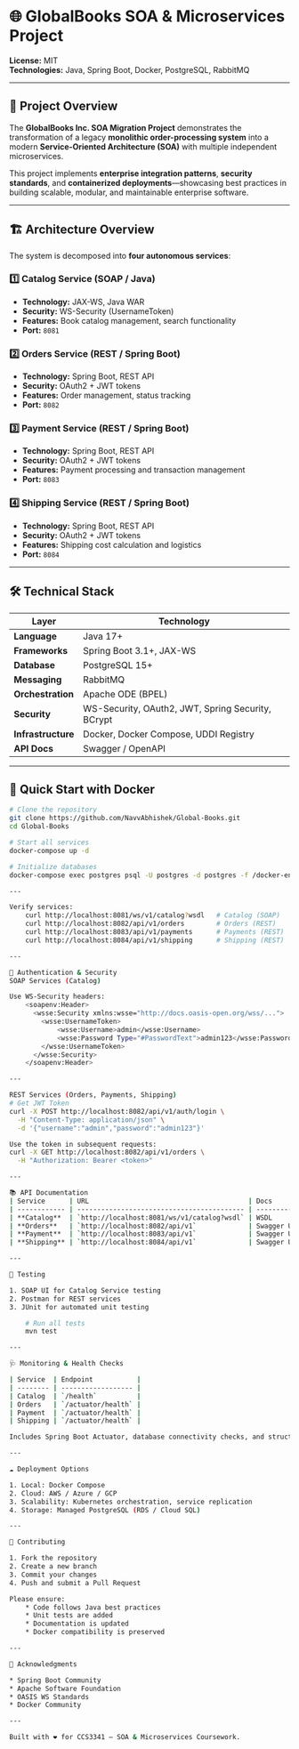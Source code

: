 # 🌐 GlobalBooks SOA & Microservices Project

**License:** MIT  
**Technologies:** Java, Spring Boot, Docker, PostgreSQL, RabbitMQ

---

## 📖 Project Overview

The **GlobalBooks Inc. SOA Migration Project** demonstrates the transformation of a legacy **monolithic order-processing system** into a modern **Service-Oriented Architecture (SOA)** with multiple independent microservices.  

This project implements **enterprise integration patterns**, **security standards**, and **containerized deployments**—showcasing best practices in building scalable, modular, and maintainable enterprise software.

---

## 🏗️ Architecture Overview

The system is decomposed into **four autonomous services**:

### 1️⃣ Catalog Service (SOAP / Java)
- **Technology:** JAX-WS, Java WAR  
- **Security:** WS-Security (UsernameToken)  
- **Features:** Book catalog management, search functionality  
- **Port:** `8081`

### 2️⃣ Orders Service (REST / Spring Boot)
- **Technology:** Spring Boot, REST API  
- **Security:** OAuth2 + JWT tokens  
- **Features:** Order management, status tracking  
- **Port:** `8082`

### 3️⃣ Payment Service (REST / Spring Boot)
- **Technology:** Spring Boot, REST API  
- **Security:** OAuth2 + JWT tokens  
- **Features:** Payment processing and transaction management  
- **Port:** `8083`

### 4️⃣ Shipping Service (REST / Spring Boot)
- **Technology:** Spring Boot, REST API  
- **Security:** OAuth2 + JWT tokens  
- **Features:** Shipping cost calculation and logistics  
- **Port:** `8084`

---

## 🛠️ Technical Stack

| Layer | Technology |
|-------|-------------|
| **Language** | Java 17+ |
| **Frameworks** | Spring Boot 3.1+, JAX-WS |
| **Database** | PostgreSQL 15+ |
| **Messaging** | RabbitMQ |
| **Orchestration** | Apache ODE (BPEL) |
| **Security** | WS-Security, OAuth2, JWT, Spring Security, BCrypt |
| **Infrastructure** | Docker, Docker Compose, UDDI Registry |
| **API Docs** | Swagger / OpenAPI |

---

## 🚀 Quick Start with Docker

```bash
# Clone the repository
git clone https://github.com/NavvAbhishek/Global-Books.git
cd Global-Books

# Start all services
docker-compose up -d

# Initialize databases
docker-compose exec postgres psql -U postgres -d postgres -f /docker-entrypoint-initdb.d/init-databases.sql

---

Verify services:
    curl http://localhost:8081/ws/v1/catalog?wsdl   # Catalog (SOAP)
    curl http://localhost:8082/api/v1/orders        # Orders (REST)
    curl http://localhost:8083/api/v1/payments      # Payments (REST)
    curl http://localhost:8084/api/v1/shipping      # Shipping (REST)

---

🔐 Authentication & Security
SOAP Services (Catalog)

Use WS-Security headers:
    <soapenv:Header>
      <wsse:Security xmlns:wsse="http://docs.oasis-open.org/wss/...">
        <wsse:UsernameToken>
            <wsse:Username>admin</wsse:Username>
            <wsse:Password Type="#PasswordText">admin123</wsse:Password>
        </wsse:UsernameToken>
      </wsse:Security>
    </soapenv:Header>

---

REST Services (Orders, Payments, Shipping)
# Get JWT Token
curl -X POST http://localhost:8082/api/v1/auth/login \
  -H "Content-Type: application/json" \
  -d '{"username":"admin","password":"admin123"}'

Use the token in subsequent requests:
curl -X GET http://localhost:8082/api/v1/orders \
  -H "Authorization: Bearer <token>"

---

📚 API Documentation
| Service      | URL                                        | Docs       |
| ------------ | ------------------------------------------ | ---------- |
| **Catalog**  | `http://localhost:8081/ws/v1/catalog?wsdl` | WSDL       |
| **Orders**   | `http://localhost:8082/api/v1`             | Swagger UI |
| **Payment**  | `http://localhost:8083/api/v1`             | Swagger UI |
| **Shipping** | `http://localhost:8084/api/v1`             | Swagger UI |

---

🧪 Testing

1. SOAP UI for Catalog Service testing
2. Postman for REST services
3. JUnit for automated unit testing

    # Run all tests
    mvn test

---

🩺 Monitoring & Health Checks

| Service  | Endpoint           |
| -------- | ------------------ |
| Catalog  | `/health`          |
| Orders   | `/actuator/health` |
| Payment  | `/actuator/health` |
| Shipping | `/actuator/health` |

Includes Spring Boot Actuator, database connectivity checks, and structured logging via Logback.

---

☁️ Deployment Options

1. Local: Docker Compose
2. Cloud: AWS / Azure / GCP
3. Scalability: Kubernetes orchestration, service replication
4. Storage: Managed PostgreSQL (RDS / Cloud SQL)

---

🤝 Contributing

1. Fork the repository
2. Create a new branch
3. Commit your changes
4. Push and submit a Pull Request

Please ensure:
    * Code follows Java best practices
    * Unit tests are added
    * Documentation is updated
    * Docker compatibility is preserved

---

🙏 Acknowledgments

* Spring Boot Community
* Apache Software Foundation
* OASIS WS Standards
* Docker Community

---

Built with ❤️ for CCS3341 – SOA & Microservices Coursework.



